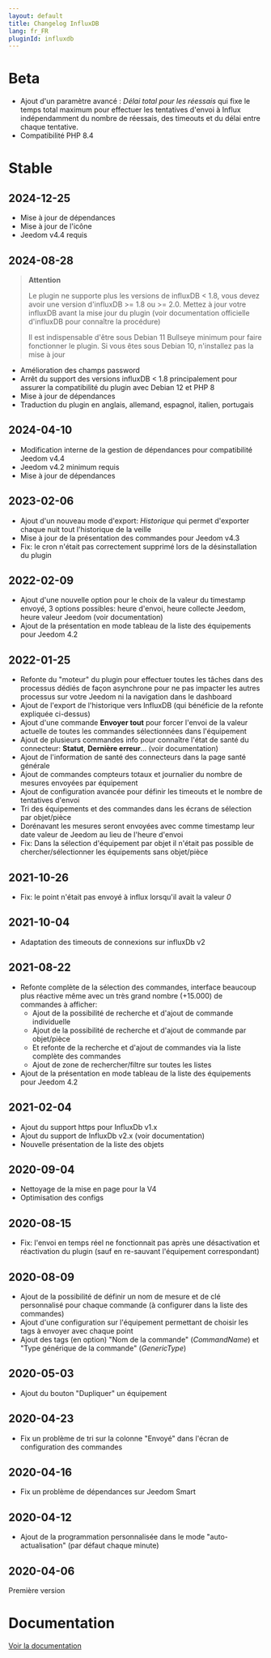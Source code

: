 ```yaml
---
layout: default
title: Changelog InfluxDB
lang: fr_FR
pluginId: influxdb
---
```


# Beta

- Ajout d'un paramètre avancé : *Délai total pour les réessais* qui fixe le temps total maximum pour effectuer les tentatives d'envoi à Influx indépendamment du nombre de réessais, des timeouts et du délai entre chaque tentative.
- Compatibilité PHP 8.4

# Stable

## 2024-12-25

- Mise à jour de dépendances
- Mise à jour de l'icône
- Jeedom v4.4 requis

## 2024-08-28

> **Attention**
>
> Le plugin ne supporte plus les versions de influxDB < 1.8, vous devez avoir une version d'influxDB >= 1.8 ou >= 2.0. Mettez à jour votre influxDB avant la mise jour du plugin (voir documentation officielle d'influxDB pour connaître la procédure)
>
> Il est indispensable d'être sous Debian 11 Bullseye minimum pour faire fonctionner le plugin. Si vous êtes sous Debian 10, n'installez pas la mise à jour

- Amélioration des champs password
- Arrêt du support des versions influxDB < 1.8 principalement pour assurer la compatibilité du plugin avec Debian 12 et PHP 8
- Mise à jour de dépendances
- Traduction du plugin en anglais, allemand, espagnol, italien, portugais

## 2024-04-10

- Modification interne de la gestion de dépendances pour compatibilité Jeedom v4.4
- Jeedom v4.2 minimum requis
- Mise à jour de dépendances

## 2023-02-06

- Ajout d'un nouveau mode d'export: *Historique* qui permet d'exporter chaque nuit tout l'historique de la veille
- Mise à jour de la présentation des commandes pour Jeedom v4.3
- Fix: le cron n'était pas correctement supprimé lors de la désinstallation du plugin

## 2022-02-09

- Ajout d'une nouvelle option pour le choix de la valeur du timestamp envoyé, 3 options possibles: heure d'envoi, heure collecte Jeedom, heure valeur Jeedom (voir documentation)
- Ajout de la présentation en mode tableau de la liste des équipements pour Jeedom 4.2

## 2022-01-25

- Refonte du "moteur" du plugin pour effectuer toutes les tâches dans des processus dédiés de façon asynchrone pour ne pas impacter les autres processus sur votre Jeedom ni la navigation dans le dashboard
- Ajout de l'export de l'historique vers InfluxDB (qui bénéficie de la refonte expliquée ci-dessus)
- Ajout d'une commande **Envoyer tout** pour forcer l'envoi de la valeur actuelle de toutes les commandes sélectionnées dans l'équipement
- Ajout de plusieurs commandes info pour connaître l'état de santé du connecteur: **Statut**, **Dernière erreur**... (voir documentation)
- Ajout de l'information de santé des connecteurs dans la page santé générale
- Ajout de commandes compteurs totaux et journalier du nombre de mesures envoyées par équipement
- Ajout de configuration avancée pour définir les timeouts et le nombre de tentatives d'envoi
- Tri des équipements et des commandes dans les écrans de sélection par objet/pièce
- Dorénavant les mesures seront envoyées avec comme timestamp leur date valeur de Jeedom au lieu de l'heure d'envoi
- Fix: Dans la sélection d'équipement par objet il n'était pas possible de chercher/sélectionner les équipements sans objet/pièce

## 2021-10-26

- Fix: le point n'était pas envoyé à influx lorsqu'il avait la valeur *0*

## 2021-10-04

- Adaptation des timeouts de connexions sur influxDb v2

## 2021-08-22

- Refonte complète de la sélection des commandes, interface beaucoup plus réactive même avec un très grand nombre (+15.000) de commandes à afficher:
  - Ajout de la possibilité de recherche et d'ajout de commande individuelle
  - Ajout de la possibilité de recherche et d'ajout de commande par objet/pièce
  - Et refonte de la recherche et d'ajout de commandes via la liste complète des commandes
  - Ajout de zone de rechercher/filtre sur toutes les listes
- Ajout de la présentation en mode tableau de la liste des équipements pour Jeedom 4.2

## 2021-02-04

- Ajout du support https pour InfluxDb v1.x
- Ajout du support de InfluxDb v2.x (voir documentation)
- Nouvelle présentation de la liste des objets

## 2020-09-04

- Nettoyage de la mise en page pour la V4
- Optimisation des configs

## 2020-08-15

- Fix: l'envoi en temps réel ne fonctionnait pas après une désactivation et réactivation du plugin (sauf en re-sauvant l'équipement correspondant)

## 2020-08-09

- Ajout de la possibilité de définir un nom de mesure et de clé personnalisé pour chaque commande (à configurer dans la liste des commandes)
- Ajout d'une configuration sur l'équipement permettant de choisir les tags à envoyer avec chaque point
- Ajout des tags (en option) "Nom de la commande" (*CommandName*) et "Type générique de la commande" (*GenericType*)

## 2020-05-03

- Ajout du bouton "Dupliquer" un équipement

## 2020-04-23

- Fix un problème de tri sur la colonne "Envoyé" dans l'écran de configuration des commandes

## 2020-04-16

- Fix un problème de dépendances sur Jeedom Smart

## 2020-04-12

- Ajout de la programmation personnalisée dans le mode "auto-actualisation" (par défaut chaque minute)

## 2020-04-06

Première version

# Documentation

[Voir la documentation]({{site.baseurl}}/{{page.pluginId}}/{{page.lang}})
